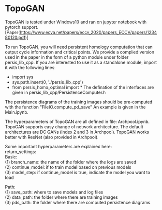 # TopoGAN

TopoGAN is tested under Windows10 and ran on jupyter notebook with pytorch support.
[Paper(https://www.ecva.net/papers/eccv_2020/papers_ECCV/papers/123480120.pdf)]

To run TopoGAN, you will need persistent homology computation that can output cycle information and critical points.
We provide a complied version used in the paper in the form of a python module under folder persis_lib_cpp.
If you are interested to use it as a standalone module, import it with the following lines:
- import sys
- sys.path.insert(0, './persis_lib_cpp')
- from persis_homo_optimal import *
The defination of the interfaces are given in persis_lib_cpp/PersistenceComputer.h

The persistence diagrams of the training images should be pre-computed with the function "FileIO.compute_pd_save"
An example is given in the Main.ipynb.

The hyperparameters of TopoGAN are all defined in file: Archpool.ipynb.
TopoGAN supports easy change of network architecture. The default architectures are DC GANs (index 2 and 3 in Archpool).
TopoGAN works better with ResNet (also provided in Archpool).

Some important hyperparameters are explained here:  
return_settings:  
Basic:  
(1) branch_name: the name of the folder where the logs are saved  
(2) continue_model: if to train model based on previous models  
(3) model_step: if continue_model is true, indicate the model you want to load  

Path:  
(1) save_path: where to save models and log files  
(2) data_path: the folder where there are training images  
(3) pds_path: the folder where there are computed persistence diagrams  

